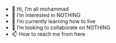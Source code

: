 - 👋 Hi, I’m ali mohammad
- 👀 I’m interested in NOTHING
- 🌱 I’m currently learning how to live
- 💞️ I’m looking to collaborate on NOTHING
- 📫 How to reach me from here

<!---
mta1313/mta1313 is a ✨ special ✨ repository because its `README.md` (this file) appears on your GitHub profile.
You can click the Preview link to take a look at your changes.
--->
